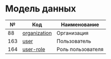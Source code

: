 # Модель данных

| № | Код | Наименование |
|---|-----|--------------|
| 88 | [organization](object/Организация.md) | Организация |
| 163 | [user](object/user.md) | Пользователь |
| 164 | [user-role](object/user-role.md) | Роль пользователя |
